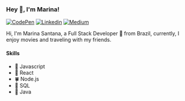 ### Hey 👋, I'm Marina!

[![CodePen](https://github.com/marina-santana/imagens/blob/master/codepen_pink.png "CodePen")](https://codepen.io/marinaSantana)
[![Linkedin](https://github.com/marina-santana/imagens/blob/master/linkedin_pink.png "Linkedin")](https://linkedin.com/in/marina-santa)
[![Medium](https://github.com/marina-santana/imagens/blob/master/medio_pink.png "Medium")](https://medium.com/@marina_santana/modais-dinâmicas-com-react-js-f78be554f546)

Hi, I'm Marina Santana, a Full Stack Developer 🚀 from Brazil, currently, I enjoy movies and traveling with my friends.

#### Skills
- 🌻 Javascript
- 🌷 React
- 🍀 Node.js
- 🌼 SQL
- 🌻 Java

<!--
**marina-santana/marina-santana** is a ✨ _special_ ✨ repository because its `README.md` (this file) appears on your GitHub profile.
-->
